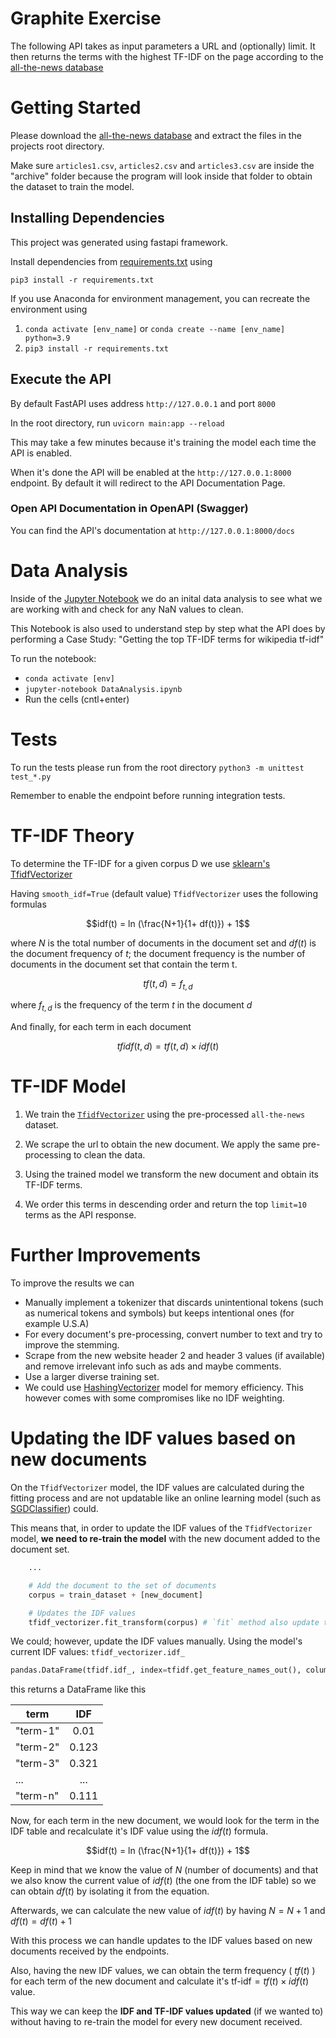 # Graphite Exercise

The following API takes as input parameters a URL and (optionally) limit. It then returns the terms with the highest TF-IDF on
the page according to the [all-the-news database](https://www.kaggle.com/snapcrack/all-the-news)

# Getting Started

Please download the [all-the-news database](https://www.kaggle.com/snapcrack/all-the-news) and extract the files in the projects root directory.

Make sure `articles1.csv`, `articles2.csv` and `articles3.csv` are inside the "archive" folder because the program will look inside that folder to obtain the dataset to train the model.

## Installing Dependencies

This project was generated using fastapi framework.

Install dependencies from [requirements.txt](./requirements.txt) using

`pip3 install -r requirements.txt`

If you use Anaconda for environment management, you can recreate the environment using

1. `conda activate [env_name]` or `conda create --name [env_name] python=3.9`
2. `pip3 install -r requirements.txt`

## Execute the API

By default FastAPI uses address `http://127.0.0.1` and port `8000`

In the root directory, run `uvicorn main:app --reload`

This may take a few minutes because it's training the model each time the API is enabled.

When it's done the API will be enabled at the `http://127.0.0.1:8000` endpoint. By default it will redirect to the API Documentation Page.

### Open API Documentation in OpenAPI (Swagger)

You can find the API's documentation at `http://127.0.0.1:8000/docs`

# Data Analysis

Inside of the [Jupyter Notebook](./DataAnalysis.ipynb) we do an inital data analysis to see what we are working with and check for any NaN values to clean.

This Notebook is also used to understand step by step what the API does by performing a Case Study: "Getting the top TF-IDF terms for wikipedia tf-idf"

To run the notebook:

- `conda activate [env]`
- `jupyter-notebook DataAnalysis.ipynb`
- Run the cells (cntl+enter)

# Tests

To run the tests please run from the root directory `python3 -m unittest test_*.py`

Remember to enable the endpoint before running integration tests.

# TF-IDF Theory

To determine the TF-IDF for a given corpus D we use [sklearn's TfidfVectorizer](https://scikit-learn.org/stable/modules/generated/sklearn.feature_extraction.text.TfidfVectorizer.html)

Having `smooth_idf=True` (default value) `TfidfVectorizer` uses the following formulas

$$idf(t) = ln (\frac{N+1}{1+ df(t)}) + 1$$

where $N$ is the total number of documents in the document set and $df(t)$ is the document frequency of $t$; the document frequency is the number of documents in the document set that contain the term t.

$$tf(t,d) = f_{t,d}$$

where $f_{t,d}$ is the frequency of the term $t$ in the document $d$

And finally, for each term in each document

$$tfidf(t,d) = tf(t,d) \times idf(t)$$

# TF-IDF Model

1. We train the [`TfidfVectorizer`](jhttps://scikit-learn.org/stable/modules/generated/sklearn.feature_extraction.text.TfidfVectorizer.html) using the pre-processed `all-the-news` dataset.

2. We scrape the url to obtain the new document. We apply the same pre-processing to clean the data.

3. Using the trained model we transform the new document and obtain its TF-IDF terms.

4. We order this terms in descending order and return the top `limit=10` terms as the API response.

# Further Improvements

To improve the results we can

- Manually implement a tokenizer that discards unintentional tokens (such as numerical tokens and symbols) but keeps intentional ones (for example U.S.A)
- For every document's pre-processing, convert number to text and try to improve the stemming.
- Scrape from the new website header 2 and header 3 values (if available) and remove irrelevant info such as ads and maybe comments.
- Use a larger diverse training set.
- We could use [HashingVectorizer](https://scikit-learn.org/stable/modules/generated/sklearn.feature_extraction.text.HashingVectorizer.html) model for memory efficiency. This however comes with some compromises like no IDF weighting.

# Updating the IDF values based on new documents

On the `TfidfVectorizer` model, the IDF values are calculated during the fitting process and are not updatable like an online learning model (such as [SGDClassifier](https://scikit-learn.org/stable/modules/generated/sklearn.linear_model.SGDClassifier.html)) could.

This means that, in order to update the IDF values of the `TfidfVectorizer` model, **we need to re-train the model** with the new document added to the document set.

```python
    ...

    # Add the document to the set of documents
    corpus = train_dataset + [new_document]

    # Updates the IDF values
    tfidf_vectorizer.fit_transform(corpus) # `fit` method also update the IDF values
```

We could; however, update the IDF values manually. Using the model's current IDF values: `tfidf_vectorizer.idf_`

```python
pandas.DataFrame(tfidf.idf_, index=tfidf.get_feature_names_out(), columns=["TF-IDF"])
```

this returns a DataFrame like this

| term     |  IDF  |
| -------- | :---: |
| "term-1" | 0.01  |
| "term-2" | 0.123 |
| "term-3" | 0.321 |
| ...      |  ...  |
| "term-n" | 0.111 |

Now, for each term in the new document, we would look for the term in the IDF table and recalculate it's IDF value using the $idf(t)$ formula.

$$idf(t) = ln (\frac{N+1}{1+ df(t)}) + 1$$

Keep in mind that we know the value of $N$ (number of documents) and that we also know the current value of $idf(t)$ (the one from the IDF table) so we can obtain $df(t)$ by isolating it from the equation.

Afterwards, we can calculate the new value of $idf(t)$ by having $N=N+1$ and $df(t)=df(t)+1$

With this process we can handle updates to the IDF values based on new documents received by the endpoints.

Also, having the new IDF values, we can obtain the term frequency ( $tf(t)$ ) for each term of the new document and calculate it's $\textrm{tf-idf} = tf(t) \times idf(t)$ value.

This way we can keep the **IDF and TF-IDF values updated** (if we wanted to) without having to re-train the model for every new document received.
